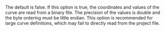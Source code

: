 The default is false. If this option is true, the coordinates and values of the curve are read from a binary file. The precision of the values is double and the byte ordering must be little endian. This option is recommended for large curve definitions, which may fail to directly read from the project file.
